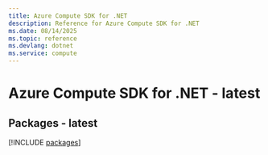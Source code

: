 ```yaml
---
title: Azure Compute SDK for .NET
description: Reference for Azure Compute SDK for .NET
ms.date: 08/14/2025
ms.topic: reference
ms.devlang: dotnet
ms.service: compute
---
```

# Azure Compute SDK for .NET - latest
## Packages - latest
[!INCLUDE [packages](compute-index.md)]